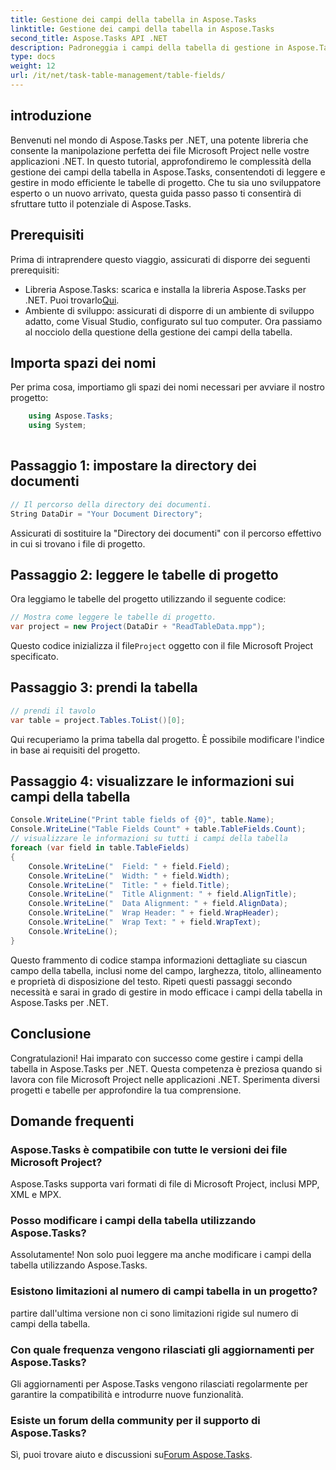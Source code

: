 ```yaml
---
title: Gestione dei campi della tabella in Aspose.Tasks
linktitle: Gestione dei campi della tabella in Aspose.Tasks
second_title: Aspose.Tasks API .NET
description: Padroneggia i campi della tabella di gestione in Aspose.Tasks per .NET con questo tutorial completo. Impara a leggere, visualizzare e modificare le tabelle di progetto senza sforzo.
type: docs
weight: 12
url: /it/net/task-table-management/table-fields/
---
```

## introduzione
Benvenuti nel mondo di Aspose.Tasks per .NET, una potente libreria che consente la manipolazione perfetta dei file Microsoft Project nelle vostre applicazioni .NET. In questo tutorial, approfondiremo le complessità della gestione dei campi della tabella in Aspose.Tasks, consentendoti di leggere e gestire in modo efficiente le tabelle di progetto. Che tu sia uno sviluppatore esperto o un nuovo arrivato, questa guida passo passo ti consentirà di sfruttare tutto il potenziale di Aspose.Tasks.
## Prerequisiti
Prima di intraprendere questo viaggio, assicurati di disporre dei seguenti prerequisiti:
- Libreria Aspose.Tasks: scarica e installa la libreria Aspose.Tasks per .NET. Puoi trovarlo[Qui](https://releases.aspose.com/tasks/net/).
- Ambiente di sviluppo: assicurati di disporre di un ambiente di sviluppo adatto, come Visual Studio, configurato sul tuo computer.
Ora passiamo al nocciolo della questione della gestione dei campi della tabella.
## Importa spazi dei nomi
Per prima cosa, importiamo gli spazi dei nomi necessari per avviare il nostro progetto:
```csharp
    using Aspose.Tasks;
    using System;
    
```
## Passaggio 1: impostare la directory dei documenti
```csharp
// Il percorso della directory dei documenti.
String DataDir = "Your Document Directory";
```
Assicurati di sostituire la "Directory dei documenti" con il percorso effettivo in cui si trovano i file di progetto.
## Passaggio 2: leggere le tabelle di progetto
Ora leggiamo le tabelle del progetto utilizzando il seguente codice:
```csharp
// Mostra come leggere le tabelle di progetto.
var project = new Project(DataDir + "ReadTableData.mpp");
```
 Questo codice inizializza il file`Project` oggetto con il file Microsoft Project specificato.
## Passaggio 3: prendi la tabella
```csharp
// prendi il tavolo
var table = project.Tables.ToList()[0];
```
Qui recuperiamo la prima tabella dal progetto. È possibile modificare l'indice in base ai requisiti del progetto.
## Passaggio 4: visualizzare le informazioni sui campi della tabella
```csharp
Console.WriteLine("Print table fields of {0}", table.Name);
Console.WriteLine("Table Fields Count" + table.TableFields.Count);
// visualizzare le informazioni su tutti i campi della tabella
foreach (var field in table.TableFields)
{
    Console.WriteLine("  Field: " + field.Field);
    Console.WriteLine("  Width: " + field.Width);
    Console.WriteLine("  Title: " + field.Title);
    Console.WriteLine("  Title Alignment: " + field.AlignTitle);
    Console.WriteLine("  Data Alignment: " + field.AlignData);
    Console.WriteLine("  Wrap Header: " + field.WrapHeader);
    Console.WriteLine("  Wrap Text: " + field.WrapText);
    Console.WriteLine();
}
```
Questo frammento di codice stampa informazioni dettagliate su ciascun campo della tabella, inclusi nome del campo, larghezza, titolo, allineamento e proprietà di disposizione del testo.
Ripeti questi passaggi secondo necessità e sarai in grado di gestire in modo efficace i campi della tabella in Aspose.Tasks per .NET.
## Conclusione
Congratulazioni! Hai imparato con successo come gestire i campi della tabella in Aspose.Tasks per .NET. Questa competenza è preziosa quando si lavora con file Microsoft Project nelle applicazioni .NET. Sperimenta diversi progetti e tabelle per approfondire la tua comprensione.
## Domande frequenti
### Aspose.Tasks è compatibile con tutte le versioni dei file Microsoft Project?
Aspose.Tasks supporta vari formati di file di Microsoft Project, inclusi MPP, XML e MPX.
### Posso modificare i campi della tabella utilizzando Aspose.Tasks?
Assolutamente! Non solo puoi leggere ma anche modificare i campi della tabella utilizzando Aspose.Tasks.
### Esistono limitazioni al numero di campi tabella in un progetto?
partire dall'ultima versione non ci sono limitazioni rigide sul numero di campi della tabella.
### Con quale frequenza vengono rilasciati gli aggiornamenti per Aspose.Tasks?
Gli aggiornamenti per Aspose.Tasks vengono rilasciati regolarmente per garantire la compatibilità e introdurre nuove funzionalità.
### Esiste un forum della community per il supporto di Aspose.Tasks?
 Sì, puoi trovare aiuto e discussioni su[Forum Aspose.Tasks](https://forum.aspose.com/c/tasks/15).